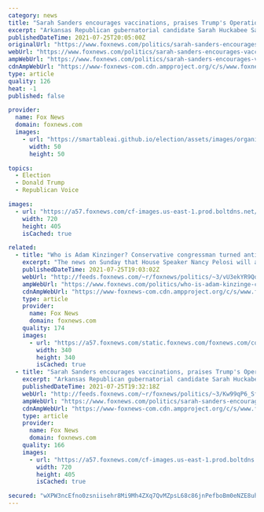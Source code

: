 ```yaml
---
category: news
title: "Sarah Sanders encourages vaccinations, praises Trump's Operation Warp Speed in new op-ed"
excerpt: "Arkansas Republican gubernatorial candidate Sarah Huckabee Sanders on Sunday hailed former President Donald Trump for Operation Warp Speed and gave her own reasons for getting vaccinated against COVID-19 in an effort to reach the conservative holdouts who may remain skeptical."
publishedDateTime: 2021-07-25T20:05:00Z
originalUrl: "https://www.foxnews.com/politics/sarah-sanders-encourages-vaccinations-praises-trumps-operation-warp-speed-in-new-op-ed"
webUrl: "https://www.foxnews.com/politics/sarah-sanders-encourages-vaccinations-praises-trumps-operation-warp-speed-in-new-op-ed"
ampWebUrl: "https://www.foxnews.com/politics/sarah-sanders-encourages-vaccinations-praises-trumps-operation-warp-speed-in-new-op-ed.amp"
cdnAmpWebUrl: "https://www-foxnews-com.cdn.ampproject.org/c/s/www.foxnews.com/politics/sarah-sanders-encourages-vaccinations-praises-trumps-operation-warp-speed-in-new-op-ed.amp"
type: article
quality: 126
heat: -1
published: false

provider:
  name: Fox News
  domain: foxnews.com
  images:
    - url: "https://smartableai.github.io/election/assets/images/organizations/foxnews.com-50x50.jpg"
      width: 50
      height: 50

topics:
  - Election
  - Donald Trump
  - Republican Voice

images:
  - url: "https://a57.foxnews.com/cf-images.us-east-1.prod.boltdns.net/v1/static/694940094001/e3101b4e-939c-4748-b0fc-d719b82ad184/cd60b583-8bd4-4c85-8abe-77c4dce68e27/1280x720/match/720/405/image.jpg?ve=1&tl=1"
    width: 720
    height: 405
    isCached: true

related:
  - title: "Who is Adam Kinzinger? Conservative congressman turned anti-Trump leader"
    excerpt: "The news on Sunday that House Speaker Nancy Pelosi will appoint Rep. Adam Kinzinger as the second Republican representative on the special House committee investigating the Jan. 6 insurrection at the U.S. Capitol is once again putting the Illinois congressman in the national spotlight."
    publishedDateTime: 2021-07-25T19:03:02Z
    webUrl: "http://feeds.foxnews.com/~r/foxnews/politics/~3/vU3ekYR9QqI/who-is-adam-kinzinge-conservative-congressman-turned-anti-trump-leader"
    ampWebUrl: "https://www.foxnews.com/politics/who-is-adam-kinzinge-conservative-congressman-turned-anti-trump-leader.amp"
    cdnAmpWebUrl: "https://www-foxnews-com.cdn.ampproject.org/c/s/www.foxnews.com/politics/who-is-adam-kinzinge-conservative-congressman-turned-anti-trump-leader.amp"
    type: article
    provider:
      name: Fox News
      domain: foxnews.com
    quality: 174
    images:
      - url: "https://a57.foxnews.com/static.foxnews.com/foxnews.com/content/uploads/2019/03/340/340/PaulSteinhauser.jpg?ve=1&tl=1"
        width: 340
        height: 340
        isCached: true
  - title: "Sarah Sanders encourages vaccinations, praises Trump's Operation Warp Speed in new op-ed"
    excerpt: "Arkansas Republican gubernatorial candidate Sarah Huckabee Sanders on Sunday hailed former President Donald Trump for Operation Warp Speed and gave her own reasons for getting vaccinated against COVID-19 in an effort to reach the conservative holdouts who may remain skeptical."
    publishedDateTime: 2021-07-25T19:32:18Z
    webUrl: "http://feeds.foxnews.com/~r/foxnews/politics/~3/Kw99qP6_SfM/sarah-sanders-encourages-vaccinations-praises-trumps-operation-warp-speed-in-new-op-ed"
    ampWebUrl: "https://www.foxnews.com/politics/sarah-sanders-encourages-vaccinations-praises-trumps-operation-warp-speed-in-new-op-ed.amp"
    cdnAmpWebUrl: "https://www-foxnews-com.cdn.ampproject.org/c/s/www.foxnews.com/politics/sarah-sanders-encourages-vaccinations-praises-trumps-operation-warp-speed-in-new-op-ed.amp"
    type: article
    provider:
      name: Fox News
      domain: foxnews.com
    quality: 166
    images:
      - url: "https://a57.foxnews.com/cf-images.us-east-1.prod.boltdns.net/v1/static/694940094001/e3101b4e-939c-4748-b0fc-d719b82ad184/cd60b583-8bd4-4c85-8abe-77c4dce68e27/1280x720/match/720/405/image.jpg?ve=1&tl=1"
        width: 720
        height: 405
        isCached: true

secured: "wXPW3ncEfno0zsniisehr8Mi9Mh4ZXq7QvMZpsL68c86jnPefboBm0eNZE8uhRieE3wzyqrqrmqAmkYqDm3xooMDEDKp/uOniplpXgcgGl6XnAgE93JFg28bp6eku8TzAz/wd2CKX3y4c17EUhJtRefPieUVBDTm/3eHfQy2NBoXLdhBuOl4UGiQ9WubQX5D8L6i0DVUpBsqjLfsKUdcgM3bfNk/KEJJbAdOznOCr0qE1wjerAVri2ZbbjDhO9AkVT7mIM4pUUbHgJibDW7eBy4LNVsvO/U3lCOpKPUrY5cnV/n8C8G5ES2/YQv9xq9IhxSd7OtoTK8vRWe6FiojhAjIJfJ6AcUIbPHAIXa0kMU=;6KqMbOWegKTHmm5joAon0A=="
---
```


